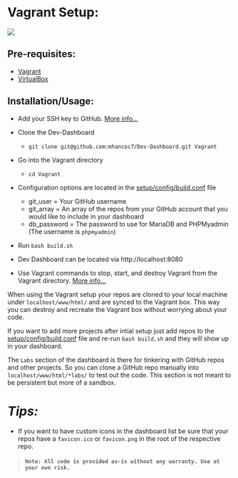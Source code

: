 # Vagrant Setup:

<img src="https://raw.githubusercontent.com/mhancoc7/Dev-Dashboard/master/docs/assets/vagrant-dashboard.png"/>

## Pre-requisites:

- [Vagrant](https://www.vagrantup.com/)
- [VirtualBox](https://www.virtualbox.org/)

## Installation/Usage:

- Add your SSH key to GitHub. [More info...](https://help.github.com/en/articles/about-ssh)

- Clone the Dev-Dashboard
  - `git clone git@github.com:mhancoc7/Dev-Dashboard.git Vagrant`

- Go into the Vagrant directory
  - `cd Vagrant`

- Configuration options are located in the [setup/config/build.conf](https://github.com/mhancoc7/Dev-Dashboard/blob/master/setup/config/build.conf) file
  - git_user = Your GitHub username
  - git_array = An array of the repos from your GitHub account that you would like to include in your dashboard
  - db_password = The password to use for MariaDB and PHPMyadmin (The username is `phpmyadmin`)

- Run `bash build.sh`

- Dev Dashboard can be located via http://localhost:8080

- Use Vagrant commands to stop, start, and destroy Vagrant from the Vagrant directory. [More info...](https://www.vagrantup.com/docs/cli/)

When using the Vagrant setup your repos are cloned to your local machine under `localhost/www/html/` and are synced to the Vagrant box. This way you can destroy and recreate the Vagrant box without worrying about your code. 

If you want to add more projects after intial setup just add repos to the [setup/config/build.conf](https://github.com/mhancoc7/Dev-Dashboard/blob/master/setup/config/build.conf) file and re-run `bash build.sh` and they will show up in your dashboard.

The `Labs` section of the dashboard is there for tinkering with GitHub repos and other projects. So you can clone a GitHub repo manually into `localhost/www/html/*labs/` to test out the code. This section is not meant to be persistent but more of a sandbox.

# *Tips:*
- If you want to have custom icons in the dashboard list be sure that your repos have a `favicon.ico` or `favicon.png` in the root of the respective repo.

> #### `Note: All code is provided as-is without any warranty. Use at your own risk.`
